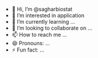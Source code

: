 - 👋 Hi, I’m @sagharbiostat
- 👀 I’m interested in application 
- 🌱 I’m currently learning ...
- 💞️ I’m looking to collaborate on ...
- 📫 How to reach me ...
- 😄 Pronouns: ...
- ⚡ Fun fact: ...

<!---
sagharbiostat/sagharbiostat is a ✨ special ✨ repository because its `README.md` (this file) appears on your GitHub profile.
You can click the Preview link to take a look at your changes.
--->
